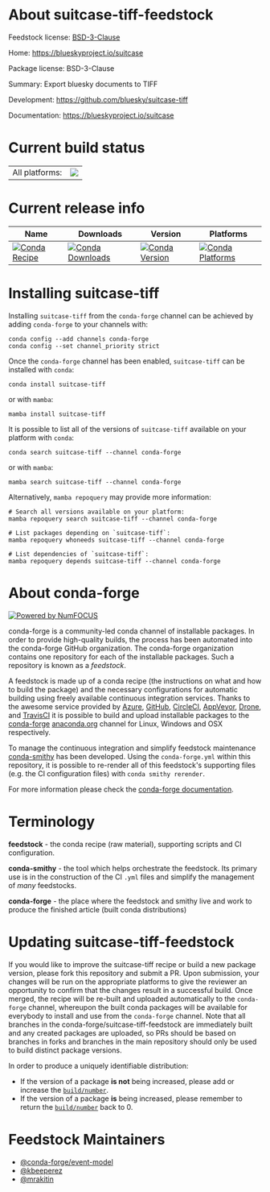 About suitcase-tiff-feedstock
=============================

Feedstock license: [BSD-3-Clause](https://github.com/conda-forge/suitcase-tiff-feedstock/blob/main/LICENSE.txt)

Home: https://blueskyproject.io/suitcase

Package license: BSD-3-Clause

Summary: Export bluesky documents to TIFF

Development: https://github.com/bluesky/suitcase-tiff

Documentation: https://blueskyproject.io/suitcase

Current build status
====================


<table><tr><td>All platforms:</td>
    <td>
      <a href="https://dev.azure.com/conda-forge/feedstock-builds/_build/latest?definitionId=13467&branchName=main">
        <img src="https://dev.azure.com/conda-forge/feedstock-builds/_apis/build/status/suitcase-tiff-feedstock?branchName=main">
      </a>
    </td>
  </tr>
</table>

Current release info
====================

| Name | Downloads | Version | Platforms |
| --- | --- | --- | --- |
| [![Conda Recipe](https://img.shields.io/badge/recipe-suitcase--tiff-green.svg)](https://anaconda.org/conda-forge/suitcase-tiff) | [![Conda Downloads](https://img.shields.io/conda/dn/conda-forge/suitcase-tiff.svg)](https://anaconda.org/conda-forge/suitcase-tiff) | [![Conda Version](https://img.shields.io/conda/vn/conda-forge/suitcase-tiff.svg)](https://anaconda.org/conda-forge/suitcase-tiff) | [![Conda Platforms](https://img.shields.io/conda/pn/conda-forge/suitcase-tiff.svg)](https://anaconda.org/conda-forge/suitcase-tiff) |

Installing suitcase-tiff
========================

Installing `suitcase-tiff` from the `conda-forge` channel can be achieved by adding `conda-forge` to your channels with:

```
conda config --add channels conda-forge
conda config --set channel_priority strict
```

Once the `conda-forge` channel has been enabled, `suitcase-tiff` can be installed with `conda`:

```
conda install suitcase-tiff
```

or with `mamba`:

```
mamba install suitcase-tiff
```

It is possible to list all of the versions of `suitcase-tiff` available on your platform with `conda`:

```
conda search suitcase-tiff --channel conda-forge
```

or with `mamba`:

```
mamba search suitcase-tiff --channel conda-forge
```

Alternatively, `mamba repoquery` may provide more information:

```
# Search all versions available on your platform:
mamba repoquery search suitcase-tiff --channel conda-forge

# List packages depending on `suitcase-tiff`:
mamba repoquery whoneeds suitcase-tiff --channel conda-forge

# List dependencies of `suitcase-tiff`:
mamba repoquery depends suitcase-tiff --channel conda-forge
```


About conda-forge
=================

[![Powered by
NumFOCUS](https://img.shields.io/badge/powered%20by-NumFOCUS-orange.svg?style=flat&colorA=E1523D&colorB=007D8A)](https://numfocus.org)

conda-forge is a community-led conda channel of installable packages.
In order to provide high-quality builds, the process has been automated into the
conda-forge GitHub organization. The conda-forge organization contains one repository
for each of the installable packages. Such a repository is known as a *feedstock*.

A feedstock is made up of a conda recipe (the instructions on what and how to build
the package) and the necessary configurations for automatic building using freely
available continuous integration services. Thanks to the awesome service provided by
[Azure](https://azure.microsoft.com/en-us/services/devops/), [GitHub](https://github.com/),
[CircleCI](https://circleci.com/), [AppVeyor](https://www.appveyor.com/),
[Drone](https://cloud.drone.io/welcome), and [TravisCI](https://travis-ci.com/)
it is possible to build and upload installable packages to the
[conda-forge](https://anaconda.org/conda-forge) [anaconda.org](https://anaconda.org/)
channel for Linux, Windows and OSX respectively.

To manage the continuous integration and simplify feedstock maintenance
[conda-smithy](https://github.com/conda-forge/conda-smithy) has been developed.
Using the ``conda-forge.yml`` within this repository, it is possible to re-render all of
this feedstock's supporting files (e.g. the CI configuration files) with ``conda smithy rerender``.

For more information please check the [conda-forge documentation](https://conda-forge.org/docs/).

Terminology
===========

**feedstock** - the conda recipe (raw material), supporting scripts and CI configuration.

**conda-smithy** - the tool which helps orchestrate the feedstock.
                   Its primary use is in the construction of the CI ``.yml`` files
                   and simplify the management of *many* feedstocks.

**conda-forge** - the place where the feedstock and smithy live and work to
                  produce the finished article (built conda distributions)


Updating suitcase-tiff-feedstock
================================

If you would like to improve the suitcase-tiff recipe or build a new
package version, please fork this repository and submit a PR. Upon submission,
your changes will be run on the appropriate platforms to give the reviewer an
opportunity to confirm that the changes result in a successful build. Once
merged, the recipe will be re-built and uploaded automatically to the
`conda-forge` channel, whereupon the built conda packages will be available for
everybody to install and use from the `conda-forge` channel.
Note that all branches in the conda-forge/suitcase-tiff-feedstock are
immediately built and any created packages are uploaded, so PRs should be based
on branches in forks and branches in the main repository should only be used to
build distinct package versions.

In order to produce a uniquely identifiable distribution:
 * If the version of a package **is not** being increased, please add or increase
   the [``build/number``](https://docs.conda.io/projects/conda-build/en/latest/resources/define-metadata.html#build-number-and-string).
 * If the version of a package **is** being increased, please remember to return
   the [``build/number``](https://docs.conda.io/projects/conda-build/en/latest/resources/define-metadata.html#build-number-and-string)
   back to 0.

Feedstock Maintainers
=====================

* [@conda-forge/event-model](https://github.com/orgs/conda-forge/teams/event-model/)
* [@kbeeperez](https://github.com/kbeeperez/)
* [@mrakitin](https://github.com/mrakitin/)

